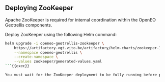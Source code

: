 ## Deploying ZooKeeper

Apache ZooKeeper is required for internal coordination within the OpenEO Geotrellis components.

Deploy ZooKeeper using the following Helm command:

```bash
helm upgrade -i openeo-geotrellis-zookeeper \
    https://artifactory.vgt.vito.be/artifactory/helm-charts/zookeeper-11.1.6.tgz \
    --namespace openeo-geotrellis \
    --create-namespace \
    --values zookeeper/generated-values.yaml
```{{exec}}

You must wait for the ZooKeeper deployment to be fully running before proceeding. You can check the status of the pods with `kubectl get pods -n openeo-geotrellis`.
